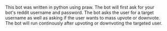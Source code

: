 This bot was written in python using praw.  The bot will first ask for your bot's reddit username and password.  The bot asks the user for a target username as well as asking if the user wants to mass upvote or downvote.  The bot will run continously after upvoting or downvoting the targeted user.
